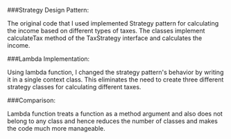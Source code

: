 

###Strategy Design Pattern:

The original code that I used implemented Strategy pattern for calculating the income based on different types of taxes.
The classes implement calculateTax method of the TaxStrategy interface and calculates
the income.


###Lambda Implementation:

Using lambda function, I changed the strategy pattern's behavior by writing it in a single context class. This eliminates the
 need to create three different strategy classes for calculating different taxes.

###Comparison:

Lambda function treats a function as a method argument and also does not belong to any class and hence reduces the number of classes and makes the code much more manageable.